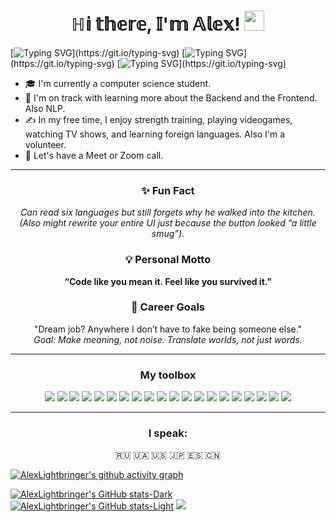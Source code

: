<h1 align="center">ℍ𝕚 𝕥𝕙𝕖𝕣𝕖, 𝕀'𝕞 𝔸𝕝𝕖𝕩!
<img src="https://github.com/blackcater/blackcater/raw/main/images/Hi.gif" height="32"/></h1>

[![Typing SVG](https://readme-typing-svg.herokuapp.com?color=%2355CDFC&lines=Computer+Science+student.)](https://git.io/typing-svg)
[![Typing SVG](https://readme-typing-svg.herokuapp.com?color=%23F7A8B8&lines=Backend+%26+Frontend+explorer.)](https://git.io/typing-svg)
[![Typing SVG](https://readme-typing-svg.herokuapp.com?color=%23FFFFFF&lines=NLP+wizard.)](https://git.io/typing-svg)

<ul class="nav">
    <li>🎓  I'm currently a computer science student.</li>
    <li>🌱  I'm on track with learning more about the Backend and the Frontend. Also NLP.</li>
    <li>✍️  In my free time, I enjoy strength training, playing videogames, watching TV shows, and learning foreign languages. Also I'm a volunteer.</li>
    <li>💬  Let's have a Meet or Zoom call.</li>
</ul>

---

<h3 align="center">✨ Fun Fact</h3>

<p align="center">
    <i>
        Can read six languages but still forgets why he walked into the kitchen.<br>
        (Also might rewrite your entire UI just because the button looked “a little smug”).
    </i>
</p>

<h3 align="center">💡 Personal Motto</h3>
<p align="center">
    <b>“Code like you mean it. Feel like you survived it.”</b>
</p>

<h3 align="center">🚀 Career Goals</h3>
<p align="center">
    "Dream job? Anywhere I don’t have to fake being someone else."<br>
    <i>Goal: Make meaning, not noise. Translate worlds, not just words.</i>
</p>

---

<h3 align="center">My toolbox</h3>

<p align="center">
    <!-- Languages & Frameworks -->
    <img src="https://img.shields.io/badge/Python-14354C?style=for-the-badge&logo=python&logoColor=white">
    <img src="https://img.shields.io/badge/JavaScript-F7DF1E?style=for-the-badge&logo=javascript&logoColor=black">
    <img src="https://img.shields.io/badge/Django-092E20?style=for-the-badge&logo=django&logoColor=white">
    <img src="https://img.shields.io/badge/FastAPI-005571?style=for-the-badge&logo=fastapi">
    <img src="https://img.shields.io/badge/Flask-000000?style=for-the-badge&logo=flask&logoColor=white">
    <img src="https://img.shields.io/badge/-ReactJs-61DAFB?logo=react&logoColor=white&style=for-the-badge">
    <img src="https://img.shields.io/badge/css3-%231572B6.svg?style=for-the-badge&logo=css3&logoColor=white">
    <img src="https://img.shields.io/badge/HTML5-E34F26?style=for-the-badge&logo=html5&logoColor=white">
    <img src="https://img.shields.io/badge/bootstrap-%238511FA.svg?style=for-the-badge&logo=bootstrap&logoColor=white">
    <img src="https://img.shields.io/badge/SQLite-07405E?style=for-the-badge&logo=sqlite&logoColor=white">
    <img src="https://img.shields.io/badge/PostgreSQL-316192?style=for-the-badge&logo=postgresql&logoColor=white">
    <img src="https://img.shields.io/badge/SQLAlchemy-00A95C?style=for-the-badge&logo=SQLAlchemy&logoColor=white">
    <img src="https://img.shields.io/badge/MongoDB-4EA94B?style=for-the-badge&logo=mongodb&logoColor=white">
    <img src="https://img.shields.io/badge/pytest-black?style=for-the-badge&logo=pytest&logoColor=white">
    <img src="https://img.shields.io/badge/unittest-5251a8?style=for-the-badge&logo=unittest&logoColor=white">
    <img src="https://img.shields.io/badge/locust-539967?style=for-the-badge&logo=locust&logoColor=white">
    <img src="https://img.shields.io/badge/docker-%230db7ed.svg?style=for-the-badge&logo=docker&logoColor=white">
    <img src="https://img.shields.io/badge/poetry-00779c?style=for-the-badge&logo=poetry&logoColor=white">
    <img src="https://img.shields.io/badge/manjaro-35BF5C?style=for-the-badge&logo=manjaro&logoColor=white">
    <img src="https://img.shields.io/badge/black-000000?style=for-the-badge&logo=black&logoColor=white">
</p>

---

<h3 align="center">I speak:</h3>
<p align="center">🇷🇺 🇺🇦 🇺🇸 🇯🇵 🇪🇸 🇨🇳</p>

[![AlexLightbringer's github activity graph](https://github-readme-activity-graph.vercel.app/graph?username=AlexLightbringer&bg_color=0000&color=570518&line=9e9e9e&point=24292e&area=true&hide_border=true)](https://github.com/ashutosh00710/github-readme-activity-graph)

[![AlexLightbringer's GitHub stats-Dark](https://github-readme-stats.vercel.app/api?username=AlexLightbringer&show_icons=true&theme=dracula#gh-dark-mode-only)](https://github.com/anuraghazra/github-readme-stats#gh-dark-mode-only)
[![AlexLightbringer's GitHub stats-Light](https://github-readme-stats.vercel.app/api?username=AlexLightbringer&show_icons=true&theme=default#gh-light-mode-only)](https://github.com/anuraghazra/github-readme-stats#gh-light-mode-only)
![](http://github-profile-summary-cards.vercel.app/api/cards/repos-per-language?username=AlexLightbringer&theme=dracula)
